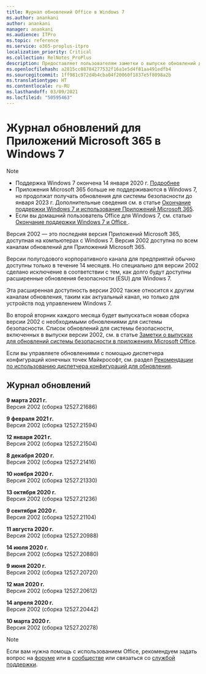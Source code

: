 ```yaml
---
title: Журнал обновлений Office в Windows 7
ms.author: anankani
author: anankani
manager: anankani
ms.audience: ITPro
ms.topic: reference
ms.service: o365-proplus-itpro
localization_priority: Critical
ms.collection: RelNotes_ProPlus
description: Предоставляет пользователям заметки о выпуске обновлений для Приложений Microsoft 365 в Windows 7
ms.openlocfilehash: a2815cc08784277532f16a1e5d4f81aa491edfb4
ms.sourcegitcommit: 1ff981c972d4b4cba04f20060f1837e5f8098a2b
ms.translationtype: HT
ms.contentlocale: ru-RU
ms.lasthandoff: 03/09/2021
ms.locfileid: "50595463"
---
```

# <a name="update-history-for-microsoft-365-apps-on-windows-7"></a>Журнал обновлений для Приложений Microsoft 365 в Windows 7 

 > [!NOTE]
>
>- Поддержка Windows 7 окончена 14 января 2020 г. [Подробнее](https://www.microsoft.com/microsoft-365/windows/end-of-windows-7-support)
>- Приложения Microsoft 365 больше не поддерживаются в Windows 7, но продолжат получать обновления для системы безопасности до января 2023 г. Дополнительные сведения см. в статье [Окончание поддержки Windows 7 и использование Приложений Microsoft 365](https://docs.microsoft.com/DeployOffice/endofsupport/windows-7-support).
>- Если вы домашний пользователь Office для Windows 7, см. статью [Окончание поддержки Windows 7 и Office ](https://support.microsoft.com/office/78f20fab-b57b-44d7-8368-06a8493f3cb9).

Версия 2002 — это последняя версия Приложений Microsoft 365, доступная на компьютерах с Windows 7. Версия 2002 доступна по всем каналам обновлений для Приложений Microsoft 365.

Версии полугодового корпоративного канала для предприятий обычно доступны только в течение 14 месяцев. Но специально для версии 2002 сделано исключение в соответствии с тем, как долго будут доступны расширенные обновления безопасности (ESU) для Windows 7.

Эта расширенная доступность версии 2002 также относится к другим каналам обновления, таким как актуальный канал, но только для устройств под управлением Windows 7.

Во второй вторник каждого месяца будет выпускаться новая сборка версии 2002 с необходимыми обновлениями для системы безопасности. Список обновлений для системы безопасности, включенных в выпуски версии 2002, см. в статье [Заметки о выпусках для обновлений системы безопасности в приложениях Microsoft Office](microsoft365-apps-security-updates.md).

Если вы управляете обновлениями с помощью диспетчера конфигураций конечных точек Майкрософт, см. раздел [Рекомендации по использованию диспетчера конфигураций для обновления](https://docs.microsoft.com/deployoffice/endofsupport/windows-7-support#guidance-when-using-configuration-manager-for-updates).


## <a name="update-history"></a>Журнал обновлений

[//]: # (НЕ УДАЛЯТЬ)

**9 марта 2021 г.**<br/>
Версия 2002 (сборка 12527.21686)<br/>

**9 февраля 2021 г.**<br/>
Версия 2002 (сборка 12527.21594)<br/>

**12 января 2021 г.**<br/>
Версия 2002 (сборка 12527.21504)<br/>

**8 декабря 2020 г.**<br/>
Версия 2002 (сборка 12527.21416)<br/>

**10 ноября 2020 г.**<br/>
Версия 2002 (сборка 12527.21330)<br/>

**13 октября 2020 г.**<br/>
Версия 2002 (сборка 12527.21236)<br/>

**9 сентября 2020 г.**<br/>
Версия 2002 (сборка 12527.21104)<br/>

**11 августа 2020 г.**<br/>
Версия 2002 (сборка 12527.20988)<br/>

**14 июля 2020 г.**<br/>
Версия 2002 (сборка 12527.20880)<br/>

**9 июня 2020 г.**<br/>
Версия 2002 (сборка 12527.20720)<br/>

**12 мая 2020 г.**<br/>
Версия 2002 (сборка 12527.20612)<br/>

**14 апреля 2020 г.**<br/>
Версия 2002 (сборка 12527.20442)<br/>

**10 марта 2020 г.**<br/>
Версия 2002 (сборка 12527.20278)<br/>




> [!NOTE]
> Если вам нужна помощь с использованием Office, рекомендуем задать вопрос на [форуме](https://answers.microsoft.com/) или в [сообществе](https://techcommunity.microsoft.com/) или связаться со [службой поддержки](https://support.microsoft.com/contactus).
